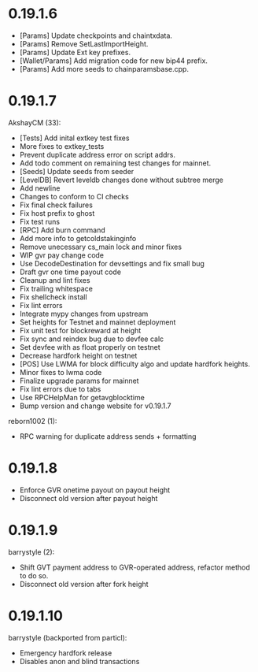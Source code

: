 0.19.1.6
==============

 - [Params] Update checkpoints and chaintxdata.
 - [Params] Remove SetLastImportHeight.
 - [Params] Update Ext key prefixes.
 - [Wallet/Params] Add migration code for new bip44 prefix.
 - [Params] Add more seeds to chainparamsbase.cpp.

0.19.1.7
==============
AkshayCM (33):
- [Tests] Add inital extkey test fixes
- More fixes to extkey_tests
- Prevent duplicate address error on script addrs.
- Add todo comment on remaining test changes for mainnet.
- [Seeds] Update seeds from seeder
- [LevelDB] Revert leveldb changes done without subtree merge
- Add newline
- Changes to conform to CI checks
- Fix final check failures
- Fix host prefix to ghost
- Fix test runs
- [RPC] Add burn command
- Add more info to getcoldstakinginfo
- Remove unecessary cs_main lock and minor fixes
- WIP gvr pay change code
- Use DecodeDestination for devsettings and fix small bug
- Draft gvr one time payout code
- Cleanup and lint fixes
- Fix trailing whitespace
- Fix shellcheck install
- Fix lint errors
- Integrate mypy changes from upstream
- Set heights for Testnet and mainnet deployment
- Fix unit test for blockreward at height
- Fix sync and reindex bug due to devfee calc
- Set devfee with as float properly on testnet
- Decrease hardfork height on testnet
- [POS] Use LWMA for block difficulty algo and update hardfork heights.
- Minor fixes to lwma code
- Finalize upgrade params for mainnet
- Fix lint errors due to tabs
- Use RPCHelpMan for getavgblocktime
- Bump version and change website for v0.19.1.7

reborn1002 (1):
- RPC warning for duplicate address sends + formatting

0.19.1.8
==============
- Enforce GVR onetime payout on payout height
- Disconnect old version after payout height

0.19.1.9
==============
barrystyle (2):
- Shift GVT payment address to GVR-operated address, refactor method to do so.
- Disconnect old version after fork height

0.19.1.10
==============
barrystyle (backported from particl):
- Emergency hardfork release
- Disables anon and blind transactions
